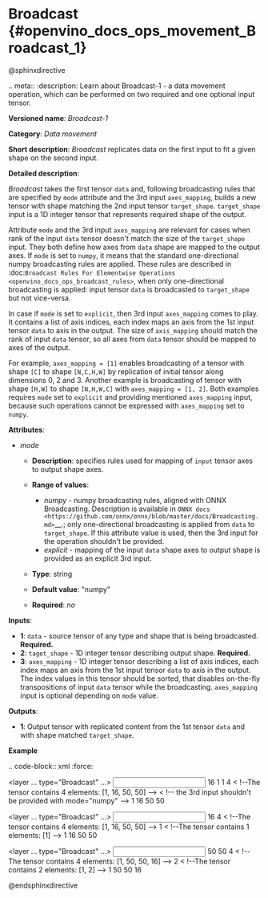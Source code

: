 # Broadcast {#openvino_docs_ops_movement_Broadcast_1}

@sphinxdirective

.. meta::
  :description: Learn about Broadcast-1 - a data movement operation, 
                which can be performed on two required and one optional input tensor.

**Versioned name**: *Broadcast-1*

**Category**: *Data movement*

**Short description**: *Broadcast* replicates data on the first input to fit a given shape on the second input.

**Detailed description**:

*Broadcast* takes the first tensor ``data`` and, following broadcasting rules that are specified by ``mode`` attribute and the 3rd input ``axes_mapping``, builds a new tensor with shape matching the 2nd input tensor ``target_shape``. ``target_shape`` input is a 1D integer tensor that represents required shape of the output.

Attribute ``mode`` and the 3rd input ``axes_mapping`` are relevant for cases when rank of the input ``data`` tensor doesn't match the size of the ``target_shape`` input. They both define how axes from ``data`` shape are mapped to the output axes. If ``mode`` is set to ``numpy``, it means that the standard one-directional numpy broadcasting rules are applied. These rules are described in :doc:`Broadcast Rules For Elementwise Operations <openvino_docs_ops_broadcast_rules>`, when only one-directional broadcasting is applied: input tensor ``data`` is broadcasted to ``target_shape`` but not vice-versa.

In case if ``mode`` is set to ``explicit``, then 3rd input ``axes_mapping`` comes to play. It contains a list of axis indices, each index maps an axis from the 1st input tensor ``data`` to axis in the output. The size of ``axis_mapping`` should match the rank of input ``data`` tensor, so all axes from ``data`` tensor should be mapped to axes of the output.

For example, ``axes_mapping = [1]`` enables broadcasting of a tensor with shape ``[C]`` to shape ``[N,C,H,W]`` by replication of initial tensor along dimensions 0, 2 and 3. Another example is broadcasting of tensor with shape ``[H,W]`` to shape ``[N,H,W,C]`` with ``axes_mapping = [1, 2]``. Both examples requires ``mode`` set to ``explicit`` and providing mentioned ``axes_mapping`` input, because such operations cannot be expressed with ``axes_mapping`` set to ``numpy``.


**Attributes**:

* *mode*

  * **Description**: specifies rules used for mapping of ``input`` tensor axes to output shape axes.
  * **Range of values**:

    * *numpy* - numpy broadcasting rules, aligned with ONNX Broadcasting. Description is available in `ONNX docs <https://github.com/onnx/onnx/blob/master/docs/Broadcasting.md>`__.; only one-directional broadcasting is applied from ``data`` to ``target_shape``. If this attribute value is used, then the 3rd input for the operation shouldn't be provided.
    * *explicit* - mapping of the input ``data`` shape axes to output shape is provided as an explicit 3rd input.
  * **Type**: string
  * **Default value**: "numpy"
  * **Required**: *no*


**Inputs**:

* **1**: ``data`` - source tensor of any type and shape that is being broadcasted. **Required.**
* **2**: ``taget_shape`` - 1D integer tensor describing output shape. **Required.**
* **3**: ``axes_mapping`` - 1D integer tensor describing a list of axis indices, each index maps an axis from the 1st input tensor ``data`` to axis in the output. The index values in this tensor should be sorted, that disables on-the-fly transpositions of input ``data`` tensor while the broadcasting. ``axes_mapping`` input is optional depending on ``mode`` value.

**Outputs**:

* **1**: Output tensor with replicated content from the 1st tensor ``data`` and with shape matched ``target_shape``.

**Example**

.. code-block:: xml
   :force:
   
   <layer ... type="Broadcast" ...>
       <data mode="numpy"/>
       <input>
           <port id="0">
               <dim>16</dim>
               <dim>1</dim>
               <dim>1</dim>
          </port>
           <port id="1">
               <dim>4</dim>   < !--The tensor contains 4 elements: [1, 16, 50, 50] -->
           </port>
           < !-- the 3rd input shouldn't be provided with mode="numpy" -->
       </input>
       <output>
           <port id="2">
               <dim>1</dim>
               <dim>16</dim>
               <dim>50</dim>
               <dim>50</dim>
           </port>
       </output>
   </layer>
   
   <layer ... type="Broadcast" ...>
       <data mode="explicit"/>
       <input>
           <port id="0">
               <dim>16</dim>
          </port>
           <port id="1">
               <dim>4</dim>   < !--The tensor contains 4 elements: [1, 16, 50, 50] -->
           </port>
           <port id="1">
               <dim>1</dim>   < !--The tensor contains 1 elements: [1] -->
           </port>
       </input>
       <output>
           <port id="2">
               <dim>1</dim>
               <dim>16</dim>
               <dim>50</dim>
               <dim>50</dim>
           </port>
       </output>
   </layer>
   
   <layer ... type="Broadcast" ...>
       <data mode="explicit"/>
       <input>
           <port id="0">
               <dim>50</dim>
               <dim>50</dim>
          </port>
           <port id="1">
               <dim>4</dim>   < !--The tensor contains 4 elements: [1, 50, 50, 16] -->
           </port>
           <port id="1">
               <dim>2</dim>   < !--The tensor contains 2 elements: [1, 2] -->
           </port>
       </input>
       <output>
           <port id="2">
               <dim>1</dim>
               <dim>50</dim>
               <dim>50</dim>
               <dim>16</dim>
           </port>
       </output>
   </layer>

@endsphinxdirective

